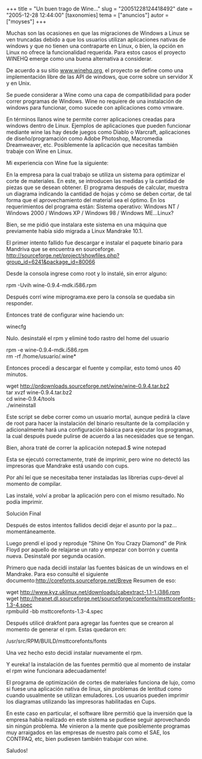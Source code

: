 +++
title = "Un buen trago de Wine..."
slug = "20051228124418492"
date = "2005-12-28 12:44:00"
[taxonomies]
tema = ["anuncios"]
autor = ["moyses"]
+++

Muchas son las ocasiones en que las migraciones de Windows a Linux se
ven truncadas debido a que los usuarios utilizan aplicaciones nativas de
windows y que no tienen una contraparte en Linux, o bien, la opción en
Linux no ofrece la funcionalidad requerida. Para estos casos el proyecto
WINEHQ emerge como una buena alternativa a considerar.

<!-- more -->
De acuerdo a su sitio www.winehq.org, el proyecto se define como una
implementación libre de las API de windows, que corre sobre un servidor
X y en Unix.  
  
Se puede considerar a Wine como una capa de compatibilidad para poder
correr programas de Windows. Wine no requiere de una instalación de
windows para funcionar, como sucede con aplicaciones como vmware.  
  
En términos llanos wine te permite correr aplicaciones creadas para
windows dentro de Linux. Ejemplos de aplicaciones que pueden funcionar
mediante wine las hay desde juegos como Diablo o Warcraft, aplicaciones
de diseño/programación como Adobe Photoshop, Macromedia Dreamweaver,
etc. Posiblemente la aplicación que necesitas también trabaje con Wine
en Linux.  
  
Mi experiencia con Wine fue la siguiente:  
  
En la empresa para la cual trabajo se utiliza un sistema para optimizar
el corte de materiales. En este, se introducen las medidas y la cantidad
de piezas que se desean obtener. El programa después de calcular,
muestra un diagrama indicando la cantidad de hojas y cómo se deben
cortar, de tal forma que el aprovechamiento del material sea el óptimo.
En los requerimientos del programa están: Sistema operativo: Windows NT
/ Windows 2000 / Windows XP / Windows 98 / Windows ME...Linux?  
  
Bien, se me pidió que instalara este sistema en una máquina que
previamente había sido migrada a Linux Mandrake 10.1.  
  
El primer intento fallido fue descargar e instalar el paquete binario
para Mandriva que se encuentra en sourceforge.
http://sourceforge.net/project/showfiles.php?group_id=6241&package_id=80066  
  
Desde la consola ingrese como root y lo instalé, sin error alguno:  
  
rpm -Uvih wine-0.9.4-mdk.i586.rpm  
  
Después corrí wine miprograma.exe pero la consola se quedaba sin
responder.  
  
Entonces traté de configurar wine haciendo un:  
  
winecfg  
  
Nulo. desinstalé el rpm y eliminé todo rastro del home del usuario  
  
rpm -e wine-0.9.4-mdk.i586.rpm  
rm -rf /home/usuario/.wine\*  
  
Entonces procedí a descargar el fuente y compilar, esto tomó unos 40
minutos.  
  
wget http://prdownloads.sourceforge.net/wine/wine-0.9.4.tar.bz2  
tar xvzf wine-0.9.4.tar.bz2  
cd wine-0.9.4/tools  
./wineinstall  
  
Este script se debe correr como un usuario mortal, aunque pedirá la
clave de root para hacer la instalación del binario resultante de la
compilación y adicionalmente hará una configuración básica para ejecutar
los programas, la cual después puede pulirse de acuerdo a las
necesidades que se tengan.  
  
Bien, ahora traté de correr la aplicación notepad.$ wine notepad  
  
Esta se ejecutó correctamente, traté de imprimir, pero wine no detectó
las impresoras que Mandrake está usando con cups.  
  
Por ahí leí que se necesitaba tener instaladas las librerias cups-devel
al momento de compilar.  
  
Las instalé, volví a probar la aplicación pero con el mismo resultado.
No podía imprimir.  
  
Solución Final  
  
Después de estos intentos fallidos decidí dejar el asunto por la paz...
momentáneamente.  
  
Luego prendí el ipod y reproduje "Shine On You Crazy Diamond" de Pink
Floyd por aquello de relajarse un rato y empezar con borrón y cuenta
nueva. Desinstalé por segunda ocasión.  
  
Primero que nada decidí instalar las fuentes básicas de un windows en el
Mandrake. Para eso consulté el siguiente
documento:http://corefonts.sourceforge.net/Breve Resumen de eso:  
  
wget http://www.kyz.uklinux.net/downloads/cabextract-1.1-1.i386.rpm  
wget
http://heanet.dl.sourceforge.net/sourceforge/corefonts/msttcorefonts-1.3-4.spec  
rpmbuild -bb msttcorefonts-1.3-4.spec  
  
Después utilicé drakfont para agregar las fuentes que se crearon al
momento de generar el rpm. Estas quedaron en:  
  
/usr/src/RPM/BUILD/msttcorefonts/fonts  
  
Una vez hecho esto decidí instalar nuevamente el rpm.  
  
Y eureka! la instalación de las fuentes permitió que al momento de
instalar el rpm wine funcionara adecuadamente!  
  
El programa de optimización de cortes de materiales funciona de lujo,
como si fuese una aplicación nativa de linux, sin problemas de lentitud
como cuando usualmente se utilizan emuladores. Los usuarios pueden
imprimir los diagramas utilizando las impresoras habilitadas en Cups.  
  
En este caso en particular, el software libre permitió que la inversión
que la empresa había realizado en este sistema se pudiese seguir
aprovechando sin ningún problema. Me vinieron a la mente que
posiblemente programas muy arraigados en las empresas de nuestro país
como el SAE, los CONTPAQ, etc, bien pudiesen también trabajar con
wine.  
  
Saludos!

